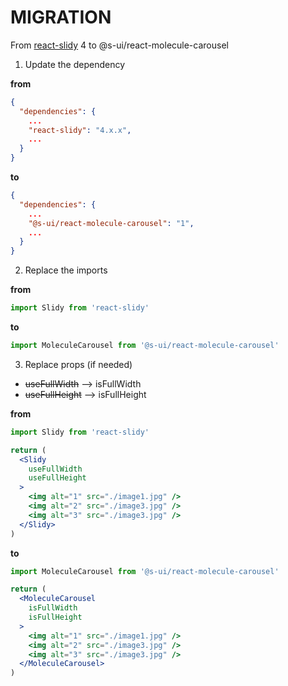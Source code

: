 # MIGRATION

From [react-slidy](https://github.com/midudev/react-slidy) 4 to @s-ui/react-molecule-carousel

1. Update the dependency

**from**
```json
{
  "dependencies": {
    ...
    "react-slidy": "4.x.x",
    ...
  }  
}
```
**to**
```json
{
  "dependencies": {
    ...
    "@s-ui/react-molecule-carousel": "1",
    ...
  }  
}
```

2. Replace the imports

**from**
````js
import Slidy from 'react-slidy'
````
**to**
````js
import MoleculeCarousel from '@s-ui/react-molecule-carousel'
````

3. Replace props (if needed)
- ~~useFullWidth~~ --> isFullWidth
- ~~useFullHeight~~ --> isFullHeight

**from**
```jsx
import Slidy from 'react-slidy'

return (
  <Slidy
    useFullWidth
    useFullHeight
  >
    <img alt="1" src="./image1.jpg" />
    <img alt="2" src="./image3.jpg" />
    <img alt="3" src="./image3.jpg" />
  </Slidy>
)
```
**to**
```jsx
import MoleculeCarousel from '@s-ui/react-molecule-carousel'

return (
  <MoleculeCarousel
    isFullWidth
    isFullHeight
  >
    <img alt="1" src="./image1.jpg" />
    <img alt="2" src="./image3.jpg" />
    <img alt="3" src="./image3.jpg" />
  </MoleculeCarousel>
)
``` 
